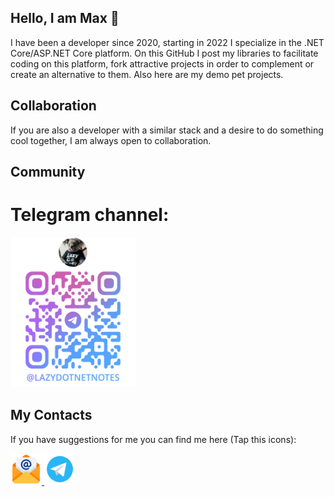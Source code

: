 ## Hello, I am Max 👋

I have been a developer since 2020, starting in 2022 I specialize in the .NET Core/ASP.NET Core platform. 
On this GitHub I post my libraries to facilitate coding on this platform, fork attractive projects in order to complement or create an alternative to them. Also here are my demo pet projects. 

## Collaboration

If you are also a developer with a similar stack and a desire to do something cool together, I am always open to collaboration.

## Community
# Telegram channel:
<a align="center" width="100%" href="https://t.me/LazyDotNetNotes"> 
    <img alt="qr-code-telegram-channel.png" height="240px" src="Images/qr-code-telegram-channel.png" width="200px"/>
</a>

## My Contacts
If you have suggestions for me you can find me here (Tap this icons):

<a align="center" width="100%" href="d1qm0nd@internet.ru">
    <img alt="logo-mail.png" href="d1qm0nd@internet.ru" height="50px" src="Images/logo-mail.png" width="50px"/> 
</a>
<a align="center" width="100%" href="https://t.me/D1qmOnd">
    <img alt="logo-telegram.png" href="https://t.me/D1qmOnd" height="50px" src="Images/logo-telegram.png" width="50px"/>
</a>


